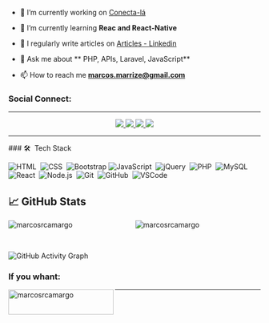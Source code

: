 

- 🔭 I’m currently working on [Conecta-lá](https://www.linkedin.com/company/conecta-la)

- 🌱 I’m currently learning **Reac and React-Native**

- 📝 I regularly write articles on [Articles - Linkedin](https://www.linkedin.com/in/marcosrubenscamargo/recent-activity/posts/)

- 💬 Ask me about ** PHP, APIs, Laravel, JavaScript**

- 📫 How to reach me **marcos.marrize@gmail.com**

<h3 align="left">Social Connect:</h3>
<hr>
<p align="center">
<a href="https://instagram.com/marcosrcamargo" target="blank"><img src="https://img.shields.io/badge/Instagram-E4405F?style=for-the-badge&logo=instagram&logoColor=white" />
</a>
<a href="https://www.youtube.com/c/@marcosrcamargo" target="blank">
<img src="https://img.shields.io/badge/YouTube_Music-FF0000?style=for-the-badge&logo=youtube-music&logoColor=white" />
</a>
<a href="https://www.linkedin.com/in/marcosrcamargo/"><img src="https://img.shields.io/badge/LinkedIn-0077B5?style=for-the-badge&logo=linkedin&logoColor=white" />
</a>
<a href="https://twitter.com/marcosrcamargo"><img src="https://img.shields.io/badge/Twitter-1DA1F2?style=for-the-badge&logo=twitter&logoColor=white" />
</a>


<hr>
### 🛠 &nbsp;Tech Stack

![HTML](https://img.shields.io/badge/-HTML-05122A?style=flat&logo=HTML5)&nbsp;
![CSS](https://img.shields.io/badge/-CSS-05122A?style=flat&logo=CSS3&logoColor=1572B6)&nbsp;
![Bootstrap](https://img.shields.io/badge/-Bootstrap-05122A?style=flat&logo=bootstrap&logoColor=563D7C)
![JavaScript](https://img.shields.io/badge/-JavaScript-05122A?style=flat&logo=javascript)&nbsp;
![jQuery](https://img.shields.io/badge/-jQuery-05122A?style=flat&logo=jQuery)&nbsp;
![PHP](https://img.shields.io/badge/-PHP-05122A?style=flat&logo=php)&nbsp;
![MySQL](https://img.shields.io/badge/-MySQL-05122A?style=flat&logo=MySQL)&nbsp;
![React](https://img.shields.io/badge/-React-05122A?style=flat&logo=react)&nbsp;
![Node.js](https://img.shields.io/badge/-Node.js-05122A?style=flat&logo=node.js)&nbsp;
![Git](https://img.shields.io/badge/-Git-05122A?style=flat&logo=git)&nbsp;
![GitHub](https://img.shields.io/badge/-GitHub-05122A?style=flat&logo=github)&nbsp;
![VSCode](https://img.shields.io/badge/-Visual%20Studio%20Code-05122A?style=flat&logo=visual-studio-code&logoColor=007ACC)&nbsp;

## &#x1f4c8; GitHub Stats

<p align="center">
<img align="left" src="https://github-readme-stats.vercel.app/api/top-langs?username=marcosrcamargo&show_icons=true&locale=en&layout=compact&theme=radical" alt="marcosrcamargo" />
<img align="center" src="https://github-readme-streak-stats.herokuapp.com/?user=marcosrcamargo&theme=radical" alt="marcosrcamargo" />
</p>
 <br />
 
![GitHub Activity Graph](https://activity-graph.herokuapp.com/graph?username=marcosrcamargo&bg_color=000000&color=4fff67&line=4fff67&point=ffffff&area=true&hide_border=true)  

<h3 align="left">If you whant:</h3>
<p><a href="https://ko-fi.com/marcosrcamargo"> 
<img align="left" src="https://cdn.ko-fi.com/cdn/kofi3.png?v=3" height="50" width="210" alt="marcosrcamargo" /></a></p>
<hr>
